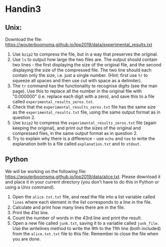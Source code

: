 # Handin3
## Unix:

Download the file: https://wouterboomsma.github.io/lpp2019/data/experimental_results.txt

1. Use <code>bzip2</code> to compress the file, but in a way that preserves the original.
2. Use <code>ls</code> to output how large the two files are. The output should contain two lines - the first displaying the size of the original file, and the second displaying the size of the compressed file. The two line should each contain only the size, i.e. just a single number. (Hint: first use <code>tr</code> to squeeze all spaces and then use cut with space as a delimiter).
3. The <code>tr</code> command has the functionality to recognise digits (see the man page). Use this to replace all the number in the original file with "0.000000" (i.e. replace each digit with a zero), and save this to a file called <code>experimental_results_zeros.txt</code>.
4. Check that the <code>experimental_results_zeros.txt</code> file has the same size as the <code>experimental_results.txt</code> file, using the same output format as in question 2.
5. Use <code>bzip2</code> to compress the <code>experimental_results_zeros.txt</code> file (again keeping the original), and print out the sizes of the original and compressed files, in the same output format as in question 2.
6. Try to explain why there is a difference - use <code>echo</code> and <code>tee</code> to write the explanation both to a file called <code>explanation.txt</code> and to <code>stdout</code>.

## Python

We will be working on the following file: https://wouterboomsma.github.io/lpp2019/data/alice.txt. Please download it and place it in your current directory (you don't have to do this in Python or using a Unix command).

1. Open the <code>alice.txt.txt</code> file, and read the file into a list variable called <code>lines</code> where each element in the list corresponds to a line in the file.
2. Calculate and print how many lines there are in the file.
3. Print the 41st line.
4. Count the number of words in the 43rd line and print the result.
5. Open a new file called <code>junk.txt</code>, saving it to a variable called <code>junk_file</code>. Use the writelines method to write the 9th to the 11th line (both included) from the <code>alice.txt.txt</code> file to this file. Remember to close the file when you are done.


